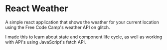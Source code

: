 # React Weather

A simple react application that shows the weather for your current location using the Free Code Camp's weather API on glitch.

I made this to learn about state and component life cycle, as well as working with API's using JavaScript's fetch API.